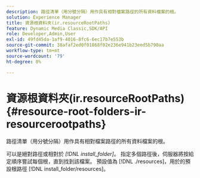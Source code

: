 ```yaml
---
description: 路徑清單（用分號分隔）用作具有相對檔案路徑的所有資料檔案的根。
solution: Experience Manager
title: 資源根資料夾(ir.resourceRootPaths)
feature: Dynamic Media Classic,SDK/API
role: Developer,Admin,User
exl-id: 49fd45da-1af9-4016-8fc6-6ec17b7e553b
source-git-commit: 38afaf2ed0f01868f02e236e941b23eed5b790aa
workflow-type: tm+mt
source-wordcount: '79'
ht-degree: 0%

---
```


# 資源根資料夾(ir.resourceRootPaths){#resource-root-folders-ir-resourcerootpaths}

路徑清單（用分號分隔）用作具有相對檔案路徑的所有資料檔案的根。

可以是絕對路徑或相對於 *[!DNL install_folder]*。 指定多個路徑後，伺服器將按給定順序嘗試每個根，直到找到該檔案。 預設值為 [!DNL ./resources]，用於的預設根路徑 [!DNL install_folder/resources]。
